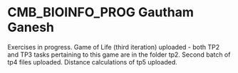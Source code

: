 # CMB_BIOINFO_PROG Gautham Ganesh
Exercises in progress. Game of Life (third iteration) uploaded - both TP2 and TP3 tasks pertaining to this game are in the folder tp2. Second batch of tp4 files uploaded. Distance calculations of tp5 uploaded.
